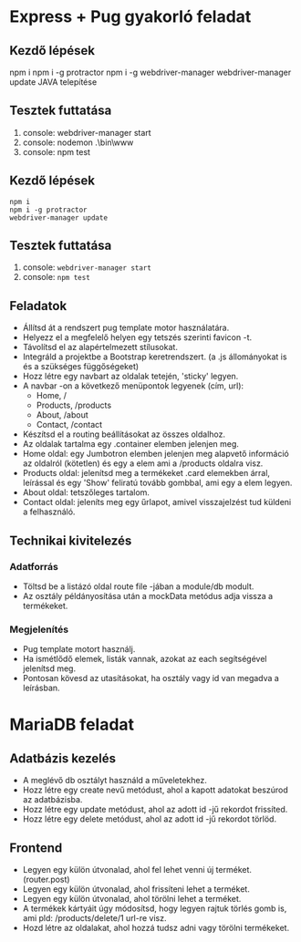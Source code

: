 # Express + Pug gyakorló feladat
## Kezdő lépések
npm i
npm i -g protractor
npm i -g webdriver-manager
webdriver-manager update
JAVA telepítése

## Tesztek futtatása
1. console: webdriver-manager start
2. console: nodemon .\bin\www
3. console: npm test
## Kezdő lépések
`npm i`  
`npm i -g protractor`  
`webdriver-manager update`  

## Tesztek futtatása
1. console: `webdriver-manager start`
2. console: `npm test`

## Feladatok
- Állítsd át a rendszert pug template motor használatára.
- Helyezz el a megfelelő helyen egy tetszés szerinti favicon -t.
- Távolítsd el az alapértelmezett stílusokat.
- Integráld a projektbe a Bootstrap keretrendszert. (a .js állományokat is és a szükséges függőségeket)
- Hozz létre egy navbart az oldalak tetején, 'sticky' legyen.
- A navbar -on a következő menüpontok legyenek (cím, url): 
    - Home, /
    - Products, /products
    - About, /about
    - Contact, /contact
- Készítsd el a routing beállításokat az összes oldalhoz.
- Az oldalak tartalma egy .container elemben jelenjen meg.
- Home oldal: egy Jumbotron elemben jelenjen meg alapvető információ az oldalról (kötetlen) és egy a elem ami a /products oldalra visz.
- Products oldal: jelenítsd meg a termékeket .card elemekben árral, leírással és egy 'Show' feliratú tovább gombbal, ami egy a elem legyen.
- About oldal: tetszőleges tartalom.
- Contact oldal: jeleníts meg egy űrlapot, amivel visszajelzést tud küldeni a felhasználó.

## Technikai kivitelezés

### Adatforrás
- Töltsd be a listázó oldal route file -jában a module/db modult.
- Az osztály példányosítása után a mockData metódus adja vissza a termékeket.

### Megjelenítés
- Pug template motort használj.
- Ha ismétlődő elemek, listák vannak, azokat az each segítségével jelenítsd meg.
- Pontosan kövesd az utasításokat, ha osztály vagy id van megadva a leírásban.

# MariaDB feladat
## Adatbázis kezelés
- A meglévő db osztályt használd a műveletekhez.
- Hozz létre egy create nevű metódust, ahol a kapott adatokat beszúrod az adatbázisba.
- Hozz létre egy update metódust, ahol az adott id -jű rekordot frissíted.
- Hozz létre egy delete metódust, ahol az adott id -jű rekordot törlöd.

## Frontend
- Legyen egy külön útvonalad, ahol fel lehet venni új terméket. (router.post)
- Legyen egy külön útvonalad, ahol frissíteni lehet a terméket.
- Legyen egy külön útvonalad, ahol törölni lehet a terméket.
- A termékek kártyáit úgy módosítsd, hogy legyen rajtuk törlés gomb is, ami pld: /products/delete/1 url-re visz.
- Hozd létre az oldalakat, ahol hozzá tudsz adni vagy törölni termékeket.
